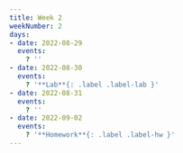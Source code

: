 ```yaml
---
title: Week 2
weekNumber: 2
days:
- date: 2022-08-29
  events:
    ? ''
- date: 2022-08-30
  events:
    ? '**Lab**{: .label .label-lab }'
- date: 2022-08-31
  events:
    ? ''
- date: 2022-09-02
  events:
    ? '**Homework**{: .label .label-hw }'
---
```

